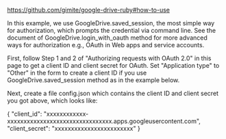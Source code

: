 https://github.com/gimite/google-drive-ruby#how-to-use

In this example, we use GoogleDrive.saved_session, the most simple way for authorization, which prompts the credential via command line. See the document of GoogleDrive.login_with_oauth method for more advanced ways for authorization e.g., OAuth in Web apps and service accounts.

First, follow Step 1 and 2 of "Authorizing requests with OAuth 2.0" in this page to get a client ID and client secret for OAuth. Set "Application type" to "Other" in the form to create a client ID if you use GoogleDrive.saved_session method as in the example below.

Next, create a file config.json which contains the client ID and client secret you got above, which looks like:

{
  "client_id": "xxxxxxxxxxxx-xxxxxxxxxxxxxxxxxxxxxxxxxxxxxxxx.apps.googleusercontent.com",
  "client_secret": "xxxxxxxxxxxxxxxxxxxxxxxx"
}
